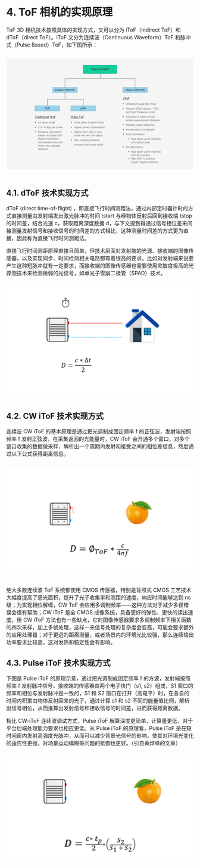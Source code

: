 # 4. ToF 相机的实现原理

ToF 3D 相机技术按照具体的实现方式，又可以分为 iToF（indirect ToF）和 dToF（direct ToF）。iToF 又分为连续波（Continuous Waveform）ToF 和脉冲式（Pulse Based）ToF，如下图所示：

<div class="center">

![ToF相机分类](pic/Classification.jpg)

</div>

## 4.1. dToF 技术实现方式

dToF (direct time-of-flight) ，即直接飞行时间测距法，通过内部定时器计时的方式直接测量由发射端发出激光脉冲的时间 tstart 与经物体反射后回到接收端 tstop 的时间差，结合光速 c，获取距离深度数据 d，与下文提到得通过信号相位差来间接测量发射信号和接收信号的时间差的方式相比，这种测量时间差的方式更为直接，因此称为直接飞行时间测距法。

直接飞行时间测距原理直接且简单，但技术层面对发射端的光源、接收端的图像传感器，以及实现同步、时间检测相关电路都有着很高的要求。比如对发射端来说要产生这种短脉冲就有一定要求，而接收端的图像传感器也需要使用灵敏度极高的光探测技术来检测微弱的光信号，如单光子雪崩二极管（SPAD）技术。

<div class="center">

![dToF与房子](pic/dToF.gif)

</div>

## 4.2. CW iToF 技术实现方式

连续波 CW iToF 的基本原理是通过把光调制成固定频率 f 的正弦波，发射端按照频率 f 发射正弦波，在采集返回的光能量时，CW iToF 会开通多个窗口，对多个窗口收集的数据做采样，解析出一个周期内发射和接受之间的相位差信息，然后通过以下公式获得距离信息。

<div class="center">

![CW iToF与橘子](pic/CWToF.gif)

</div>

绝大多数连续波 ToF 系统都使用 CMOS 传感器，特别是背照式 CMOS 工艺技术大幅度提高了感光面积，提升了光子收集率和测距的速度，响应时间能够达到 ns 级；为实现相位解缠，CW ToF 会应用多调制频率——这种方法对于减少多径错误会很有帮助；CW iToF 是全 CMOS 成像系统，具备更好的弹性、更快的读出速度，但 CW iToF 方法也有一些缺点，它的图像传感器要求多调制频率下相关函数的四次采样，加上多帧处理，这样一来信号处理的复杂度会变高，可能会要求额外的应用处理器；对于更远的距离测量，或者场景内的环境光比较强，那么连续输出功率要求比较高，这对发热和稳定性会有影响。

## 4.3. Pulse iToF 技术实现方式

下图是 Pulse iToF 的原理示意，通过把光调制成固定频率 f 的方波，发射端按照频率 f 发射脉冲信号，接收端的传感器由两个电子快门（s1, s2）组成，S1 窗口的频率和相位与发射脉冲是一致的，S1 和 S2 窗口在打开（高电平）时，在各自的时间内积累由物体反射回来的光子，通过计算 s1 和 s2 不同的能量值比例，解析出信号相位，从而推算出发射信号和接收信号的时间差，进而获得距离数据。

相比 CW-iToF 连续波调试方式，Pulse iToF 解算深度更简单、计算量更低，对于平台后端处理能力要求也相应更低。从 Pulse iToF 的原理看，Pulse iToF 是在短时间窗内发射高强度光脉冲，从而可以减少背景光信号的影响，使其对环境光变化的适应性更强，对场景运动模糊等问题的抵御也更好。（引自黄烨峰的文章）

<div class="center">

![pToF与橘子](pic/pToF.gif)

</div>

<style>
.center
{
  width: auto;
  display: table;
  margin-left: auto;
  margin-right: auto;
}
</style>
